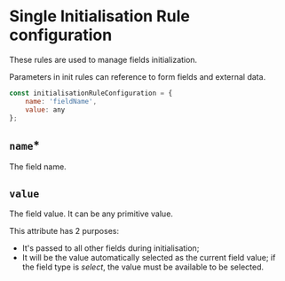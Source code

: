 # Single Initialisation Rule configuration
These rules are used to manage fields initialization.

Parameters in init rules can reference to form fields and external data.

```javascript
const initialisationRuleConfiguration = {
    name: 'fieldName',
    value: any
};
```

## `name`*
The field name.

## `value`
The field value. It can be any primitive value.

This attribute has 2 purposes:

- It's passed to all other fields during initialisation; 
- It will be the value automatically selected as the current field value; if the field type is *select*, the value must be available to be selected.
